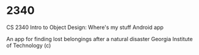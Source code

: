 # 2340
CS 2340 Intro to Object Design: Where's my stuff Android app

An app for finding lost belongings after a natural disaster
Georgia Institute of Technology (c)
